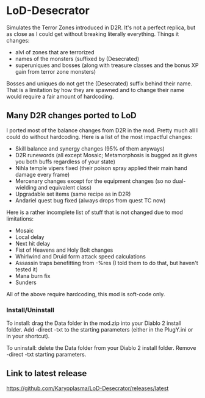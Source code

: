 # LoD-Desecrator

Simulates the Terror Zones introduced in D2R. It's not a perfect replica, but as close as I could get without breaking literally everything. Things it changes:
+ alvl of zones that are terrorized
+ names of the monsters (suffixed by (Desecrated)
+ superuniques and bosses (along with treasure classes and the bonus XP gain from terror zone monsters)

Bosses and uniques do not get the (Desecrated) suffix behind their name. That is a limitation by how they are spawned and to change their name would require a fair amount of hardcoding.

## Many D2R changes ported to LoD

I ported most of the balance changes from D2R in the mod. Pretty much all I could do without hardcoding.
Here is a list of the most impactful changes:
+ Skill balance and synergy changes (95% of them anyways)
+ D2R runewords (all except Mosaic; Metamorphosis is bugged as it gives you both buffs regardless of your state)
+ Nihla temple vipers fixed (their poison spray applied their main hand damage every frame)
+ Mercenary changes except for the equipment changes (so no dual-wielding and equivalent class)
+ Upgradable set items (same recipe as in D2R)
+ Andariel quest bug fixed (always drops from quest TC now)

Here is a rather incomplete list of stuff that is not changed due to mod limitations:

+ Mosaic
+ Local delay
+ Next hit delay
+ Fist of Heavens and Holy Bolt changes
+ Whirlwind and Druid form attack speed calculations
+ Assassin traps benefitting from -%res (I told them to do that, but haven't tested it)
+ Mana burn fix
+ Sunders

All of the above require hardcoding, this mod is soft-code only.

### Install/Uninstall

To install: drag the Data folder in the mod.zip into your Diablo 2 install folder. Add -direct -txt to the starting parameters (either in the PlugY.ini or in your shortcut).

To uninstall: delete the Data folder from your Diablo 2 install folder. Remove -direct -txt starting parameters.

## Link to latest release

https://github.com/Karyoplasma/LoD-Desecrator/releases/latest
